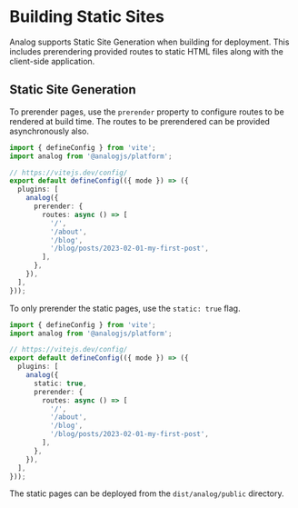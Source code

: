 # Building Static Sites

Analog supports Static Site Generation when building for deployment. This includes prerendering provided routes to static HTML files along with the client-side application.

## Static Site Generation

To prerender pages, use the `prerender` property to configure routes to be rendered at build time. The routes to be prerendered can be provided asynchronously also.

```ts
import { defineConfig } from 'vite';
import analog from '@analogjs/platform';

// https://vitejs.dev/config/
export default defineConfig(({ mode }) => ({
  plugins: [
    analog({
      prerender: {
        routes: async () => [
          '/',
          '/about',
          '/blog',
          '/blog/posts/2023-02-01-my-first-post',
        ],
      },
    }),
  ],
}));
```

To only prerender the static pages, use the `static: true` flag.

```ts
import { defineConfig } from 'vite';
import analog from '@analogjs/platform';

// https://vitejs.dev/config/
export default defineConfig(({ mode }) => ({
  plugins: [
    analog({
      static: true,
      prerender: {
        routes: async () => [
          '/',
          '/about',
          '/blog',
          '/blog/posts/2023-02-01-my-first-post',
        ],
      },
    }),
  ],
}));
```

The static pages can be deployed from the `dist/analog/public` directory.
